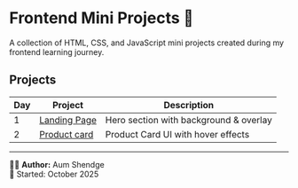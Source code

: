 # Frontend Mini Projects 🚀

A collection of HTML, CSS, and JavaScript mini projects created during my frontend learning journey.

## Projects
| Day | Project | Description |
|-----|----------|--------------|
| 1 | [Landing Page](./day1-landing-page) | Hero section with background & overlay |
| 2 | [Product card](./day2-product-card) | Product Card UI with hover effects |


---
👨‍💻 **Author:** Aum Shendge  
📅 Started: October 2025  
